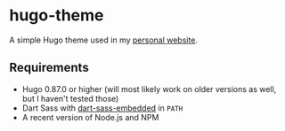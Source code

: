 # hugo-theme

A simple Hugo theme used in my [personal website](https://github.com/LiquidPL/website).

## Requirements

* Hugo 0.87.0 or higher (will most likely work on older versions as well, but I haven't tested those)
* Dart Sass with [dart-sass-embedded](https://github.com/sass/dart-sass-embedded) in `PATH`
* A recent version of Node.js and NPM
